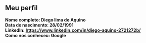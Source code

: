 Meu perfil
-------

**Nome completo: Diego lima de Aquino**   
**Data de nascimento: 28/02/1991**   
**LinkedIn: https://www.linkedin.com/in/diego-aquino-2721272b/**    
**Como nos conheceu: Google**   